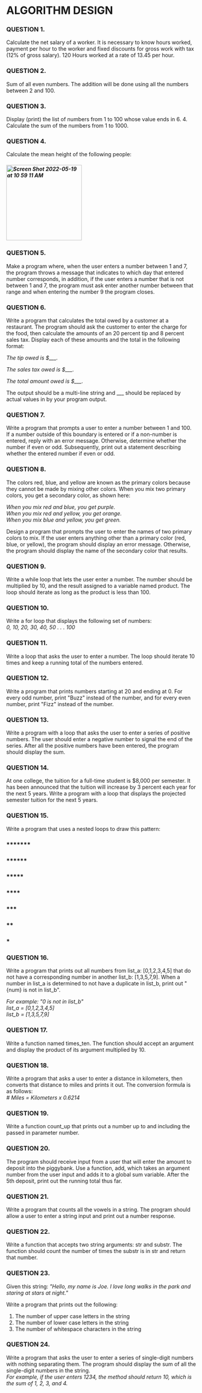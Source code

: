 # ALGORITHM DESIGN

### QUESTION 1. 
Calculate the net salary of a worker. It is necessary to know hours worked, payment per hour to the worker and fixed discounts for gross work with tax (12% of gross salary). 120 Hours worked at a rate of 13.45 per hour.

### QUESTION 2. 
Sum of all even numbers. The addition will be done using all the numbers between 2 and 100.

### QUESTION 3. 
Display (print) the list of numbers from 1 to 100 whose value ends in 6. 4. Calculate the sum of the numbers from 1 to 1000.

### QUESTION 4. 
Calculate the mean height of the following people:

##### <img width="200" alt="Screen Shot 2022-05-19 at 10 59 11 AM" src="https://user-images.githubusercontent.com/87743069/169327558-4f965c0b-5600-4d11-b4ef-cfabaf9f34bd.png">

### QUESTION 5.
Make a program where, when the user enters a number between 1 and 7, the program throws a message that indicates to which day that entered number corresponds, in addition, if the user enters a number that is not between 1 and 7, the program must ask enter another number between that range and when entering the number 9 the program closes.

### QUESTION 6.

Write a program that calculates the total owed by a customer at a restaurant. 
The program should ask the customer to enter the charge for the food, then calculate the amounts of an 20 percent tip and 8 percent sales tax. 
Display each of these amounts and the total in the following format:</br>

*The tip owed is $___.*

*The sales tax owed is $___.*

*The total amount owed is $___.*

The output should be a multi-line string and ___ should be replaced by actual values in by your program output.

### QUESTION 7.
Write a program that prompts a user to enter a number between 1 and 100. 
If a number outside of this boundary is entered or if a non-number is entered, reply with an error message. 
Otherwise, determine whether the number if even or odd. 
Subsequently, print out a statement describing whether the entered number if even or odd.


### QUESTION 8.
The colors red, blue, and yellow are known as the primary colors because they cannot be made by mixing other colors. 
When you mix two primary colors, you get a secondary color, as shown here:

*When you mix red and blue, you get purple.*</br>
*When you mix red and yellow, you get orange.*</br>
*When you mix blue and yellow, you get green.*</br>

Design a program that prompts the user to enter the names of two primary colors to mix. 
If the user enters anything other than a primary color (red, blue, or yellow), the program should display an error message. 
Otherwise, the program should display the name of the secondary color that results.

### QUESTION 9.
Write a while loop that lets the user enter a number. 
The number should be multiplied by 10, and the result assigned to a variable named product. 
The loop should iterate as long as the product is less than 100.

### QUESTION 10.
Write a for loop that displays the following set of numbers:</br>
*0, 10, 20, 30, 40, 50 . . . 100*

### QUESTION 11.
Write a loop that asks the user to enter a number. 
The loop should iterate 10 times and keep a running total of the numbers entered.

### QUESTION 12.
Write a program that prints numbers starting at 20 and ending at 0. 
For every odd number, print "Buzz" instead of the number, and for every even number, print "Fizz" instead of the number.

### QUESTION 13.
Write a program with a loop that asks the user to enter a series of positive numbers. 
The user should enter a negative number to signal the end of the series. 
After all the positive numbers have been entered, the program should display the sum.

### QUESTION 14.
At one college, the tuition for a full-time student is $8,000 per semester. 
It has been announced that the tuition will increase by 3 percent each year for the next 5 years. 
Write a program with a loop that displays the projected semester tuition for the next 5 years.

### QUESTION 15.
Write a program that uses a nested loops to draw this pattern:

### *******

### ******

### *****

### ****

### ***

### **

### *

### QUESTION 16.
Write a program that prints out all numbers from list_a: [0,1,2,3,4,5] that do not have a corresponding number in another list_b: [1,3,5,7,9]. 
When a number in list_a is determined to not have a duplicate in list_b, print out "{num} is not in list_b".

*For example: "0 is not in list_b"*</br>
*list_a = [0,1,2,3,4,5]*</br>
*list_b = [1,3,5,7,9]*

### QUESTION 17.
Write a function named times_ten. The function should accept an argument and display the product of its argument multiplied by 10.

### QUESTION 18.
Write a program that asks a user to enter a distance in kilometers, then converts that distance to miles and prints it out. 
The conversion formula is as follows:</br>
*# Miles = Kilometers x 0.6214*

### QUESTION 19.
Write a function count_up that prints out a number up to and including the passed in parameter number.

### QUESTION 20.
The program should receive input from a user that will enter the amount to deposit into the piggybank. 
Use a function, add, which takes an argument number from the user input and adds it to a global sum variable. 
After the 5th deposit, print out the running total thus far.

### QUESTION 21.
Write a program that counts all the vowels in a string. 
The program should allow a user to enter a string input and print out a number response.

### QUESTION 22.
Write a function that accepts two string arguments: str and substr. 
The function should count the number of times the substr is in str and return that number.

### QUESTION 23.
Given this string: *"Hello, my name is Joe. I love long walks in the park and staring at stars at night."*

Write a program that prints out the following:</br>

1. The number of upper case letters in the string
2. The number of lower case letters in the string
3. The number of whitespace characters in the string

### QUESTION 24.
Write a program that asks the user to enter a series of single-digit numbers with nothing separating them. 
The program should display the sum of all the single-digit numbers in the string. </br>
*For example, if the user enters 1234, the method should return 10, which is the sum of 1, 2, 3, and 4.*
